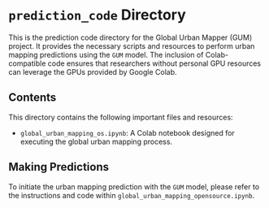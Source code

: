 # `prediction_code` Directory

This is the prediction code directory for the Global Urban Mapper (GUM) project. It provides the necessary scripts and resources to perform urban mapping predictions using the `GUM` model. The inclusion of Colab-compatible code ensures that researchers without personal GPU resources can leverage the GPUs provided by Google Colab.

## Contents

This directory contains the following important files and resources:

- `global_urban_mapping_os.ipynb`: A Colab notebook designed for executing the global urban mapping process.

## Making Predictions
To initiate the urban mapping prediction with the `GUM` model, please refer to the instructions and code within `global_urban_mapping_opensource.ipynb`.
